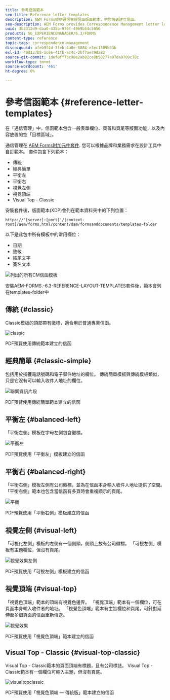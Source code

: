 ```yaml
---
title: 參考信函範本
seo-title: Reference letter templates
description: AEM Forms提供通信管理信函版面範本，供您快速建立信函。
seo-description: AEM Forms provides Correspondence Management letter layout templates that you can use to create letters quickly.
uuid: 3b2312d9-daa0-435b-976f-4969b54c5056
products: SG_EXPERIENCEMANAGER/6.3/FORMS
content-type: reference
topic-tags: correspondence-management
discoiquuid: afeb9f4d-3feb-4a0e-8884-e3ec1309b33b
exl-id: 40d127b5-1ce6-41fb-ac4c-2bf7ae79da82
source-git-commit: 1def8ff7bc90e2ab82ce8b50277a97da9709c78c
workflow-type: tm+mt
source-wordcount: '461'
ht-degree: 0%

---
```


# 參考信函範本 {#reference-letter-templates}

在「通信管理」中，信函範本包含一般表單欄位、頁首和頁尾等版面功能，以及內容放置的空「目標區域」。

通信管理在 [AEM Forms附加元件套件](https://experienceleague.adobe.com/docs/experience-manager-release-information/aem-release-updates/forms-updates/aem-forms-releases.html?lang=en). 您可以根據品牌和業務需求在設計工具中自訂範本。 套件包含下列範本：

* 傳統
* 經典簡單
* 平衡左
* 平衡右
* 視覺左側
* 視覺頂端
* Visual Top - Classic

安裝套件後，版面範本(XDP)會列在範本資料夾中的下列位置：

`https://'[server]:[port]'/[context-root]/aem/forms.html/content/dam/formsanddocuments/templates-folder`

以下是此包中所有模板中的常用欄位：

* 日期
* 致敬
* 結尾文字
* 簽名文本

![列出的所有CM信函模板](assets/templatescorrespondence.png)

安裝AEM-FORMS.-6.3-REFERENCE-LAYOUT-TEMPLATES套件後，範本會列在templates-folder中

## 傳統 {#classic}

Classic模板的頂部帶有徽標，適合用於普通專業信函。

![classic](assets/classic.png)

PDF預覽使用傳統範本建立的信函

## 經典簡單 {#classic-simple}

包括用於捕獲電話號碼和電子郵件地址的欄位。 傳統簡單模板與傳統模板類似，只是它沒有可以輸入收件人地址的欄位。

![聯繫資訊片段](assets/classicsimple.png)

PDF預覽使用傳統簡單範本建立的信函

## 平衡左 {#balanced-left}

「平衡左側」模板在字母左側包含徽標。

![平衡左](assets/balancedleft.png)

PDF預覽使用「平衡左」模板建立的信函

## 平衡右 {#balanced-right}

「平衡右側」模板左側有公司徽標，並為在信函本身輸入收件人地址提供了空間。 「平衡右側」範本也包含當信函有多頁時會重複顯示的頁尾。

![平衡](assets/balancedright.png)

PDF預覽使用「平衡右側」模板建立的信函

## 視覺左側 {#visual-left}

「可視化左側」模板的左側有一個側頭，側頭上放有公司徽標。 「可視左側」模板有主題欄位，但沒有頁尾。

![視覺效果左側](assets/visualleft.png)

PDF預覽使用「可視左側」模板建立的信函

## 視覺頂端 {#visual-top}

「視覺色頂端」範本的頂端有視覺色邊界。 「視覺頂端」範本有一個欄位，可在頁面本身輸入收件者的地址。 「視覺色頂端」範本有主旨欄位和頁尾，可針對延伸至多個頁面的信函重新傳送。

![視覺效果](assets/visualtop.png)

PDF預覽使用「視覺色頂端」範本建立的信函

## Visual Top - Classic {#visual-top-classic}

Visual Top - Classic範本的頁面頂端有標題，且有公司標誌。 Visual Top - Classic範本有一個欄位可輸入主題，但沒有頁尾。

![visualtopclassic](assets/visualtopclassic.png)

PDF預覽使用「視覺色頂端 — 傳統版」範本建立的信函
